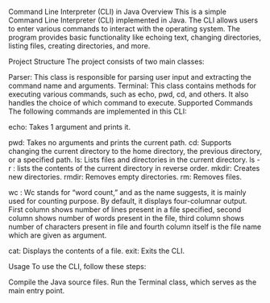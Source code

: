 Command Line Interpreter (CLI) in Java
Overview
This is a simple Command Line Interpreter (CLI) implemented in Java. The CLI allows users to enter various commands to interact with the operating system. The program provides basic functionality like echoing text, changing directories, listing files, creating directories, and more.

Project Structure
The project consists of two main classes:

Parser: This class is responsible for parsing user input and extracting the command name and arguments.
Terminal: This class contains methods for executing various commands, such as echo, pwd, cd, and others. It also handles the choice of which command to execute.
Supported Commands
The following commands are implemented in this CLI:

echo: Takes 1 argument and prints it.

pwd: Takes no arguments and prints the current path.
cd: Supports changing the current directory to the home directory, the previous directory, or a specified path.
ls: Lists files and directories in the current directory.
ls -r : lists the contents of the current directory in reverse order.
mkdir: Creates new directories.
rmdir: Removes empty directories.
rm: Removes files.

wc : Wc stands for “word count,” and as the name suggests, it is mainly used for counting purpose. By default, it displays four-columnar output.
First column shows number of lines present in a file specified,
second column shows number of words present in the file, third
column shows number of characters present in file and fourth
column itself is the file name which are given as argument.

cat: Displays the contents of a file.
exit: Exits the CLI.



Usage
To use the CLI, follow these steps:

Compile the Java source files.
Run the Terminal class, which serves as the main entry point.
